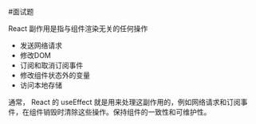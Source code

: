 #面试题 


React 副作用是指与组件渲染无关的任何操作

- 发送网络请求
- 修改DOM
- 订阅和取消订阅事件
- 修改组件状态外的变量
- 访问本地存储



通常， React 的 useEffect 就是用来处理这副作用的，例如网络请求和订阅事件，在组件销毁时清除这些操作。保持组件的一致性和可维护性。